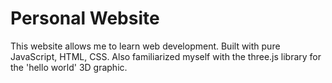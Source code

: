 # Personal Website

This website allows me to learn web development. Built with pure JavaScript, HTML, CSS. Also familiarized myself with the three.js library for the 'hello world' 3D graphic.
